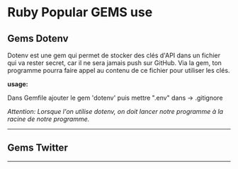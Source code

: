 # Ruby Popular GEMS use

## Gems Dotenv

<p>Dotenv est une gem qui permet de stocker des clés d'API dans un fichier qui va rester secret, car il ne sera jamais push sur GitHub.
Via la gem, ton programme pourra faire appel au contenu de ce fichier pour utiliser les clés.</p>

**usage:**

<p>Dans Gemfile ajouter le gem 'dotenv' puis mettre ".env" dans -> .gitignore 

*Attention: Lorsque l'on utilise dotenv, on doit lancer notre programme à la racine de notre programme.* </p>

------------------------------------

## Gems Twitter


------------------------------------


